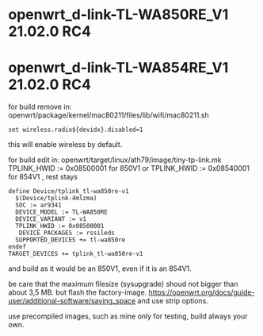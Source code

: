 # openwrt_d-link-TL-WA850RE_V1 21.02.0 RC4
# openwrt_d-link-TL-WA854RE_V1 21.02.0 RC4

for build remove in:
openwrt/package/kernel/mac80211/files/lib/wifi/mac80211.sh

    set wireless.radio${devidx}.disabled=1

this will enable wireless by default.

for build edit in: openwrt/target/linux/ath79/image/tiny-tp-link.mk
TPLINK_HWID := 0x08500001  for 850V1     or   TPLINK_HWID := 0x08540001    for 854V1  , rest stays

    define Device/tplink_tl-wa850re-v1
      $(Device/tplink-4mlzma)
      SOC := ar9341
      DEVICE_MODEL := TL-WA850RE
      DEVICE_VARIANT := v1
      TPLINK_HWID := 0x08500001
       DEVICE_PACKAGES := rssileds
      SUPPORTED_DEVICES += tl-wa850re
    endef
    TARGET_DEVICES += tplink_tl-wa850re-v1
 
and build as it would be an 850V1, even if it is an 854V1.

be care that the maximum filesize (sysupgrade) shoud not bigger than about 3,5 MB. but flash the factory-image.
https://openwrt.org/docs/guide-user/additional-software/saving_space    and use strip options.


use precompiled images, such as mine only for testing, build always your own.


